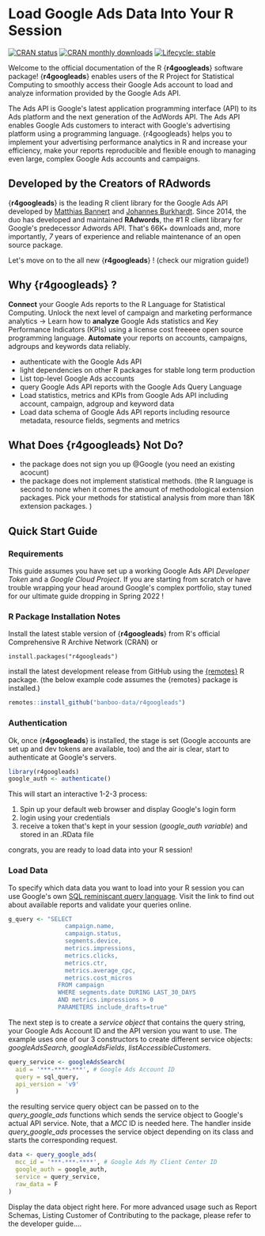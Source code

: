 Load Google Ads Data Into Your R Session
========================================

<!-- badges: start -->
[![CRAN status](https://www.r-pkg.org/badges/version/r4googleads)](https://CRAN.R-project.org/package=r4googleads)
[![CRAN monthly downloads](https://cranlogs.r-pkg.org/badges/r4googleads)](https://cran.r-project.org/package=r4googleads)
[![Lifecycle: stable](https://img.shields.io/badge/lifecycle-stable-brightgreen.svg)](https://lifecycle.r-lib.org/articles/stages.html#stable)
<!-- badges: end -->

Welcome to the official documentation of the R {**r4googleads**} software package!
{**r4googleads**} enables users of the R Project for Statistical Computing to smoothly access their Google Ads account to load and analyze information provided by the Google Ads API.

The Ads API is Google's latest application programming interface (API) to its Ads platform and the next generation of the AdWords API. The Ads API enables Google Ads customers to interact with Google's advertising platform using a programming language. {r4googleads} helps you to implement your advertising performance analytics in R and increase your efficiency, make your reports reproducible and flexible enough to managing even large, complex Google Ads accounts and campaigns.

## Developed by the Creators of RAdwords

{**r4googleads**} is the leading R client library for the Google Ads API developed by [Matthias Bannert](https://github.com/mbannert) and [Johannes Burkhardt](https://github.com/jburkhardt). Since 2014, the duo has developed and maintained **RAdwords**, the #1 R client library for Google's predecessor Adwords API. That's 66K+ downloads and, more importantly, *7* years of experience and reliable maintenance of an open source package. 

Let's move on to the all new {**r4googleads**} ! (check our migration guide!)

## Why {**r4googleads**} ? 

**Connect** your Google Ads reports to the R Language for Statistical Computing. Unlock the next level of campaign and marketing performance analytics -> Learn how to **analyze** Google Ads statistics and Key Performance Indicators (KPIs) using a license cost freeeee open source programming language. **Automate** your reports on accounts, campaigns, adgroups and keywords data reliably.

* authenticate with the Google Ads API
* light dependencies on other R packages for stable long term production 
* List top-level Google Ads accounts
* query Google Ads API reports with the Google Ads Query Language
* Load statistics, metrics and KPIs from Google Ads API including account, campaign, adgroup and keyword data
* Load data schema of Google Ads API reports including resource metadata, resource fields, segments and metrics

## What Does {**r4googleads**} Not Do? 

- the package does not sign you up @Google (you need an existing acocunt) 
- the package does not implement statistical methods. (the R language is second to none when it comes the amount of methodological extension packages. Pick your methods for statistical analysis from more than 18K extension packages. ) 

<!-- 
Add some link to our paid info content here (help with choice of methods statistical analysis)


-->


## Quick Start Guide

### Requirements 

This guide assumes you have set up a working Google Ads API *Developer Token* and a *Google Cloud Project*. 
If you are starting from scratch or have trouble wrapping your head around Google's complex portfolio, stay tuned for 
our ultimate guide dropping in Spring 2022 !

<!--
* Google Cloud Project (client ID, client secret)
* Google Ads MCC (my client center) account
* Google Ads API Developer Token

### Setup Google Cloud Project

How to setup a Google Cloud Project: [Google Cloud Project for Google Ads API](https://developers.google.com/google-ads/api/docs/first-call/oauth-cloud-project)

### Google Ads Developer Token

How to obtain a [Google Ads Developer Token](https://developers.google.com/google-ads/api/docs/first-call/dev-token)?


 -->


### R Package Installation Notes

Install the latest stable version of {**r4googleads**} from R's official Comprehensive R Archive Network (CRAN) or 

```r{eval=FALSE,message=FALSE, warning=FALSE}
install.packages("r4googleads")
```

install the latest development release from GitHub using the [{remotes}](https://cran.r-project.org/web/packages/remotes/index.html) R package. 
(the below example code assumes the {remotes} package is installed.)

```R
remotes::install_github("banboo-data/r4googleads")
```


### Authentication

Ok, once {**r4googleads**} is installed, the stage is set (Google accounts are set up and dev tokens are available, too) and the air is clear, start to authenticate at Google's servers. 

```R
library(r4googleads)
google_auth <- authenticate()
```

This will start an interactive 1-2-3 process:

1. Spin up your default web browser and display Google's login form
2. login using your credentials
3. receive a token that's kept in your session (*google_auth variable*) and stored in an .RData file 

congrats, you are ready to load data into your R session! 

### Load Data

To specify which data data you want to load into your R session you can use Google's own [SQL reminiscant query language](https://developers.google.com/google-ads/api/fields/v9/overview_query_builder). Visit the link to find out about available reports and validate your queries online.

```R
g_query <- "SELECT
                campaign.name, 
                campaign.status,
                segments.device, 
                metrics.impressions,
                metrics.clicks, 
                metrics.ctr,
                metrics.average_cpc, 
                metrics.cost_micros
              FROM campaign
              WHERE segments.date DURING LAST_30_DAYS
              AND metrics.impressions > 0
              PARAMETERS include_drafts=true"
```

The next step is to create a *service object* that contains the query string, your Google Ads Account ID and the API version
you want to use. The example uses one of our 3 constructors to create different service objects: *googleAdsSearch*, *googleAdsFields*,
*listAccessibleCustomers*. 

```R
query_service <- googleAdsSearch(
  aid = '***-****-***', # Google Ads Account ID
  query = sql_query,
  api_version = 'v9'
  )
```

the resulting service query object can be passed on to the *query_google_ads* functions which sends the service object to Google's actual 
API service. Note, that a *MCC* ID is needed here. The handler inside *query_google_ads* processes the service object depending on its class and starts the corresponding request. 

```R
data <- query_google_ads(
  mcc_id = '***-***-****', # Google Ads My Client Center ID
  google_auth = google_auth,
  service = query_service,
  raw_data = F
)
```


Display the data object right here. For more advanced usage such as Report Schemas, Listing Customer of Contributing to the package, please 
refer to the developer guide.... 








